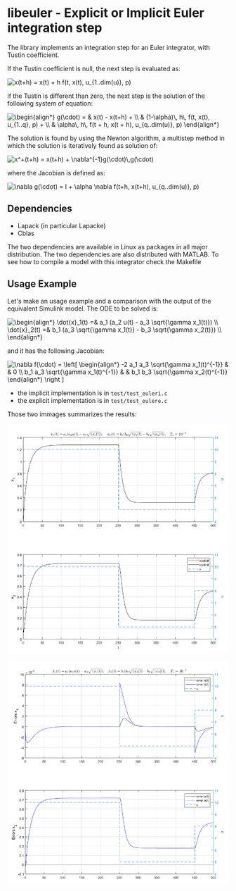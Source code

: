 # libeuler - Explicit or Implicit Euler integration step

The library implements an integration step for an Euler integrator, with Tustin coefficient.

If the Tustin coefficient is null, the next step is evaluated as:

<img src="https://latex.codecogs.com/png.latex?\dpi{120}&space;x(t&plus;h)&space;=&space;x(t)&space;&plus;&space;h&space;f(t,&space;x(t),&space;u_{1..dim(u)},&space;p)" title="x(t+h) = x(t) + h f(t, x(t), u_{1..dim(u)}, p)" />

if the Tustin is different than zero, the next step is the solution of the following system
of equation:

<img src="https://latex.codecogs.com/png.latex?\dpi{120}&space;\begin{align*}&space;g(\cdot)&space;=&space;&&space;x(t)&space;-&space;x(t&plus;h)&space;&plus;&space;\\&space;&&space;(1-\alpha)\,&space;h\,&space;f(t,&space;x(t),&space;u_{1..q},&space;p)&space;&plus;&space;\\&space;&&space;\alpha\,&space;h\,&space;f(t&space;&plus;&space;h,&space;x(t&space;&plus;&space;h),&space;u_{q..dim(u)},&space;p)&space;\end{align*}" title="\begin{align*} g(\cdot) = & x(t) - x(t+h) + \\ & (1-\alpha)\, h\, f(t, x(t), u_{1..q}, p) + \\ & \alpha\, h\, f(t + h, x(t + h), u_{q..dim(u)}, p) \end{align*}" />

The solution is found by using the Newton algorithm, a multistep method in which
the solution is iteratively found as solution of:

<img src="https://latex.codecogs.com/png.latex?\dpi{120}&space;x^&plus;(t&plus;h)&space;=&space;x(t&plus;h)&space;&plus;&space;\nabla^{-1}g(\cdot)\,g(\cdot)" title="x^+(t+h) = x(t+h) + \nabla^{-1}g(\cdot)\,g(\cdot)" />

where the Jacobian is defined as:

<img src="https://latex.codecogs.com/png.latex?\dpi{120}&space;\nabla&space;g(\cdot)&space;=&space;I&space;&plus;&space;\alpha&space;\nabla&space;f(t&plus;h,&space;x(t&plus;h),&space;u_{q..dim(u)},&space;p)" title="\nabla g(\cdot) = I + \alpha \nabla f(t+h, x(t+h), u_{q..dim(u)}, p)" />

## Dependencies

 * Lapack (in particular Lapacke)
 * Cblas

The two dependencies are available in Linux as packages in all major distribution. The two
dependencies are also distributed with MATLAB. To see how to compile a model with this integrator
check the Makefile

## Usage Example

Let's make an usage example and a comparison with the output of the equivalent Simulink model. 
The ODE to be solved is:

<img src="https://latex.codecogs.com/png.latex?\dpi{120}&space;\begin{align*}&space;\dot{x}_1(t)&space;=&&space;a_1&space;(a_2&space;u(t)&space;-&space;a_3&space;\sqrt{\gamma&space;x_1(t)})&space;\\&space;\dot{x}_2(t)&space;=&&space;b_1&space;(a_3&space;\sqrt{\gamma&space;x_1(t)}&space;-&space;b_3&space;\sqrt{\gamma&space;x_2(t)})&space;\\&space;\end{align*}" title="\begin{align*} \dot{x}_1(t) =& a_1 (a_2 u(t) - a_3 \sqrt{\gamma x_1(t)}) \\ \dot{x}_2(t) =& b_1 (a_3 \sqrt{\gamma x_1(t)} - b_3 \sqrt{\gamma x_2(t)}) \\ \end{align*}" />

and it has the following Jacobian:

<img src="https://latex.codecogs.com/png.latex?\dpi{120}&space;\nabla&space;f(\cdot)&space;=&space;\left[&space;\begin{align*}&space;-2&space;a_1&space;a_3&space;\sqrt{\gamma&space;x_1(t)^{-1}}&space;&&space;&&space;0&space;\\&space;b_1&space;a_3&space;\sqrt{\gamma&space;x_1(t)^{-1}}&space;&&space;&&space;b_1&space;b_3&space;\sqrt{\gamma&space;x_2(t)^{-1}}&space;\end{align*}&space;\right&space;]" title="\nabla f(\cdot) = \left[ \begin{align*} -2 a_1 a_3 \sqrt{\gamma x_1(t)^{-1}} & & 0 \\ b_1 a_3 \sqrt{\gamma x_1(t)^{-1}} & & b_1 b_3 \sqrt{\gamma x_2(t)^{-1}} \end{align*} \right ]" />

 * the implicit implementation is in `test/test_euleri.c`
 * the explicit implementation is in `test/test_eulere.c`

Those two immages summarizes the results:

![Result of dynamic](.fig/dyn.png) 

![Result of dynamic, integration error](.fig/err.png) 

